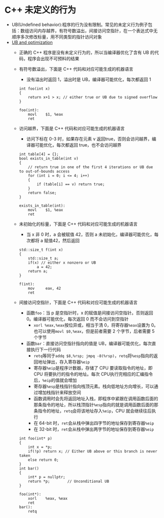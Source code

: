 # C++ 未定义的行为

- UB(Undefined behavior):程序的行为没有限制。常见的未定义行为例子包括：数组访问内存越界，有符号数溢出，间接访问空指针，在一个表达式中无顺序多次修改标量，用不同类型的指针访问对象
- [UB and optimization](https://en.cppreference.com/w/cpp/language/ub)
  - 正确的 C++ 程序是没有未定义行为的，所以当编译器优化了含有 UB 的代码，程序会出现不可预料的结果
  - 有符号数溢出，下面是 C++ 代码和对应可能生成的机器语言
    - 没有溢出时返回 1，溢出时是 UB，编译器可能优化，每次都返回 1

    ```code
    int foo(int x)
    {
        return x+1 > x; // either true or UB due to signed overflow
    }
    ```

    ```code
    foo(int):
        movl    $1, %eax
        ret
    ```

  - 访问越界，下面是 C++ 代码和对应可能生成的机器语言
    - 访问下标在 0-3 时，如果存在元素 v 返回true，否则会访问越界，编译器可能优化，每次都返回 true，也不会访问越界

    ```code
    int table[4] = {};
    bool exists_in_table(int v)
    {
        // return true in one of the first 4 iterations or UB due to out-of-bounds access
        for (int i = 0; i <= 4; i++)
        {
            if (table[i] == v) return true;
        }
        return false;
    }
    ```

    ```code
    exists_in_table(int):
        movl    $1, %eax
        ret
    ```

  - 未初始化的标量，下面是 C++ 代码和对应可能生成的机器语言
    - 当 x 非 0 时，a 会被赋值 42，否则 a 未初始化，编译器可能优化，每次都将 a 赋值42，然后返回

    ```code
    std::size_t f(int x)
    {
        std::size_t a;
        if(x) // either x nonzero or UB
            a = 42;
        return a;
    }
    ```

    ```code
    f(int):
        mov     eax, 42
        ret
    ```

  - 间接访问空指针，下面是 C++ 代码和对应可能生成的机器语言
    - 函数`foo`：当 p 是空指针时，x 的赋值是间接访问空指针。否则返回 0。编译器可能优化，每次返回 0 而不会访问到空指针
      - `xorl %eax,%eax`按位异或，相当于清 0，将寄存器`%eax`设置为 0。也可以使用`movl $0,%eax`，但是前者需要 2 个字节，后者需要 5 个字节
    - 函数`bar`：直接访问空指针指向的值是 UB，编译器可能优化，每次直接执行下一行代码
      - `retq`等同于`addq $8,%rsp; jmpq -8(%rsp)`，`retq`将`%esp`指向的返回地址弹出，存入寄存器`%eip`
      - 寄存器`%eip`是程序计数器，存储了 CPU 要读取指令的地址，即 CPU 将要执行的指令的地址。每次 CPU执行完相应的汇编指令后，`%eip`的值就会增加
      - 寄存器`%esp`是栈指针指向栈顶元素。栈向低地址方向增长，可以通过增加栈指针来释放空间
      - 函数调用时会先将返回地址入栈，即程序中紧跟在调用函数后面的那条指令的地址，所以栈顶指针`%esp`指向的就是调用函数后面的那条指令的地址，`retq`会将该地址存入`%eip`，CPU 就会继续往后执行
      - 在 64-bit 时，`ret`会从栈中弹出四字节的地址保存到寄存器`%eip`
      - 在 32-bit 时，`ret`会从栈中弹出两字节的地址保存到寄存器`%eip`

    ```code
    int foo(int* p)
    {
        int x = *p;
        if(!p) return x; // Either UB above or this branch is never taken
        else return 0;
    }
    int bar()
    {
        int* p = nullptr;
        return *p;        // Unconditional UB
    }
    ```

    ```code
    foo(int*):
        xorl    %eax, %eax
        ret
    bar():
        retq
    ```